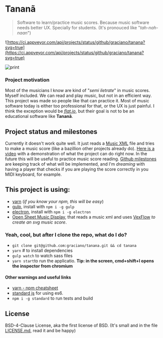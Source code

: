 Tananã
======

> Software to learn/practice music scores. Because music software needs better UX. Specially for students. (It's pronouced like "*tah-nah-naan*")

![https://ci.appveyor.com/api/projects/status/github/graciano/tanana?svg=true](https://ci.appveyor.com/api/projects/status/github/graciano/tanana?svg=true)

 ![print](http://i.imgur.com/FYmVeXm.png?2)


### Project motivation

Most of the musicians I know are kind of "*semi iletrate*" in music scores. Myself included. We can read and play music, but not in an efficient way. This project was made so people like that can practice it. Most of music software today is either too professional for that, or the UX is just painful. I think the exception would be *[flat.io](http://flat.io)*, but their goal is not to be an educational software like **Tananã**.

## Project status and milestones

Currently it doesn't work quite well. It just reads a [Music XML](http://usermanuals.musicxml.com/MusicXML/MusicXML.htm#Tutorial.htm%3FTocPath%3DMusicXML%25203.0%2520Tutorial%7C_____0) file and tries to make a music score (like a bazillion other projects already do). [Here is a video](https://drive.google.com/file/d/0BzCvf4xDDyNpWHpveDlud05FRlU/view?usp=sharing) with a demonstration of what the project can do right now. In the future this will be useful to practice music score reading. [Github milestones](https://github.com/graciano/tanana/milestones) are keeping track of what will be implemented, and I'm *dreaming* with having a player that checks if you are playing the score correctly in you MIDI keyboard, for example.

## This project is using:

 - [yarn](https://code.facebook.com/posts/1840075619545360) (*if you know your npm, this will be easy*)
 - [gulp](http://gulpjs.com/), install with `npm i -g gulp`
 - [electron](http://electron.atom.io), install with `npm i -g electron`
 - [Open Sheet Music Display](opensheetmusicdisplay.org), that reads a music xml and uses [VexFlow](https://github.com/0xfe/vexflow) *to create an svg music score*.

### Yeah, cool, but after I clone the repo, what do I do?

 - `git clone git@github.com:graciano/tanana.git && cd tanana`
 - `yarn` # to install dependencies
 - `gulp watch` to watch sass files
 - `yarn start`to run the applicatio. **Tip: in the screen, cmd+shift+I opens the inspector from chromium**

#### Other warnings and useful links

 - [yarn - npm cheatsheet](https://shift.infinite.red/npm-vs-yarn-cheat-sheet-8755b092e5cc)
 - [standard js](https://github.com/feross/standard) for using es6.
  - `npm i -g standard` to run tests and build

## License
BSD-4-Clause License, aka the first license of BSD. (It's small and in the file [LICENSE.md](LICENSE.md), read it and be happy)
